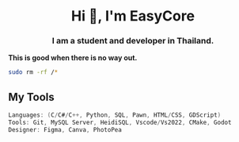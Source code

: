 <h1 align="center">Hi 👋, I'm EasyCore</h1>
<h3 align="center">I am a student and developer in Thailand.</h3>

**This is good when there is no way out.**
```bash
sudo rm -rf /*
```

## My Tools
```c
Languages: (C/C#/C++, Python, SQL, Pawn, HTML/CSS, GDScript)
Tools: Git, MySQL Server, HeidiSQL, Vscode/Vs2022, CMake, Godot
Designer: Figma, Canva, PhotoPea
```
